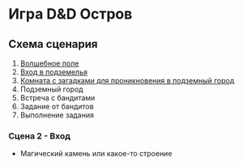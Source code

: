 # Игра D&D Остров

## Схема сценария
1. [Волшебное поле](/magic-area/index.md)
2. [Вход в подземелья](/dungeon_entrance/index.md)
3. [Комната с загадками для проникновения в подземный город](/city-hall/index.md)
4. Подземный город
5. Встреча с бандитами
6. Задание от бандитов
7. Выполнение задания

### Сцена 2 - Вход
* Магический камень или какое-то строение

### 



